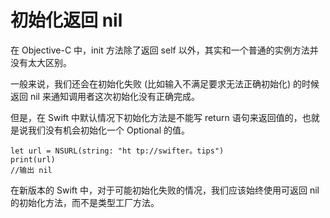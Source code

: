 # 初始化返回 nil

在 Objective-C 中，init 方法除了返回 self 以外，其实和一个普通的实例方法并没有太大区别。

一般来说，我们还会在初始化失败 (比如输入不满足要求无法正确初始化) 的时候返回 nil 来通知调用者这次初始化没有正确完成。

但是，在 Swift 中默认情况下初始化方法是不能写 return 语句来返回值的，也就是说我们没有机会初始化一个 Optional 的值。
	
	let url = NSURL(string: "ht tp://swifter。tips")
	print(url)
	//输出 nil
	
在新版本的 Swift 中，对于可能初始化失败的情况，我们应该始终使用可返回 nil 的初始化方法，而不是类型工厂方法。
